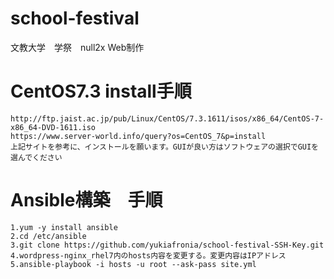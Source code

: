 # school-festival
文教大学　学祭　null2x Web制作

# CentOS7.3 install手順
`http://ftp.jaist.ac.jp/pub/Linux/CentOS/7.3.1611/isos/x86_64/CentOS-7-x86_64-DVD-1611.iso`  
`https://www.server-world.info/query?os=CentOS_7&p=install`  
`上記サイトを参考に、インストールを願います。GUIが良い方はソフトウェアの選択でGUIを選んでください`  

# Ansible構築　手順
`1.yum -y install ansible`  
`2.cd /etc/ansible`  
`3.git clone https://github.com/yukiafronia/school-festival-SSH-Key.git`  
`4.wordpress-nginx_rhel7内のhosts内容を変更する。変更内容はIPアドレス`  
`5.ansible-playbook -i hosts -u root --ask-pass site.yml`  

